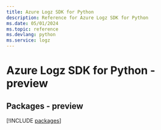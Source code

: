 ```yaml
---
title: Azure Logz SDK for Python
description: Reference for Azure Logz SDK for Python
ms.date: 05/01/2024
ms.topic: reference
ms.devlang: python
ms.service: logz
---
```

# Azure Logz SDK for Python - preview
## Packages - preview
[!INCLUDE [packages](logz-index.md)]